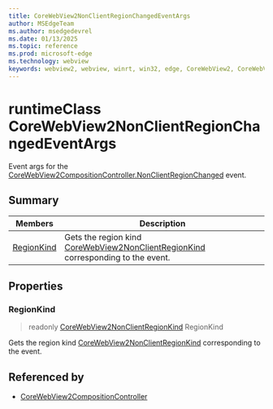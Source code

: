 ```yaml
---
title: CoreWebView2NonClientRegionChangedEventArgs
author: MSEdgeTeam
ms.author: msedgedevrel
ms.date: 01/13/2025
ms.topic: reference
ms.prod: microsoft-edge
ms.technology: webview
keywords: webview2, webview, winrt, win32, edge, CoreWebView2, CoreWebView2Controller, browser control, edge html, CoreWebView2NonClientRegionChangedEventArgs
---
```


# runtimeClass CoreWebView2NonClientRegionChangedEventArgs



Event args for the [CoreWebView2CompositionController.NonClientRegionChanged](corewebview2compositioncontroller.md#nonclientregionchanged) event.

## Summary

Members|Description
--|--
[RegionKind](#regionkind) | Gets the region kind [CoreWebView2NonClientRegionKind](corewebview2nonclientregionkind.md) corresponding to the event.

## Properties

### RegionKind

> readonly  [CoreWebView2NonClientRegionKind](corewebview2nonclientregionkind.md) RegionKind

Gets the region kind [CoreWebView2NonClientRegionKind](corewebview2nonclientregionkind.md) corresponding to the event.






## Referenced by

- [CoreWebView2CompositionController](corewebview2compositioncontroller.md)

